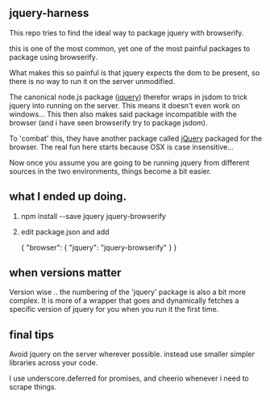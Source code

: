 jquery-harness
--------------

This repo tries to find the ideal way to package jquery with browserify.

this is one of the most common, yet one of the most painful packages to
package using browserify.

What makes this so painful is that jquery expects the dom to be present,
so there is no way to run it on the server unmodified.

The canonical node.js package ([jquery](https://npmjs.org/package/jquery)) therefor
wraps in jsdom to trick jquery into running on the server. This means it doesn't
even work on windows... This then also makes said package incompatible with the browser (and i have seen
browserify try to package jsdom).

To 'combat' this, they have another package called [jQuery](https://npmjs.org/package/jQuery)
packaged for the browser. The real fun here starts because OSX is case insensitive...

Now once you assume you are going to be running jquery from different sources in the
two environments, things become a bit easier.

what I ended up doing.
----------------------

1. npm install --save jquery jquery-browserify
1. edit package.json and add

    {
        "browser": {
            "jquery": "jquery-browserify"
        }
    }

when versions matter
--------------------

Version wise .. the numbering of the 'jquery' package is also a bit more complex.
It is more of a wrapper that goes and dynamically fetches a specific version
of jquery for you when you run it the first time.

final tips
----------

Avoid jquery on the server wherever possible. instead use smaller simpler libraries
across your code.

I use underscore.deferred for promises, and cheerio whenever i need to scrape things.


